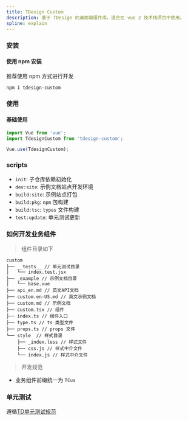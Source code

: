 ```yaml
---
title: TDesign Custom
description: 基于 TDesign 的桌面端组件库，适合在 vue 2 技术栈项目中使用。
spline: explain
---
```

### 安装

#### 使用 npm 安装

推荐使用 npm 方式进行开发

```shell
npm i tdesign-custom
```

### 使用

#### 基础使用

```js
import Vue from 'vue';
import TdesignCustom from 'tdesign-custom';

Vue.use(TdesignCustom);
```

### scripts

- `init`: 子仓库依赖初始化
- `dev:site`: 示例文档站点开发环境
- `build:site`: 示例站点打包
- `build:pkg`: `npm` 包构建
- `build:tsc`: `types` 文件构建
- `test:update`: 单元测试更新

### 如何开发业务组件

> 组件目录如下

```text
custom
├── __tests__ // 单元测试目录
│   └── index.test.jsx
├── _example // 示例文档目录
│   └── base.vue
├── api_en.md // 英文API文档
├── custom.en-US.md // 英文示例文档
├── custom.md // 示例文档
├── custom.tsx // 组件
├── index.ts // 组件入口
├── type.ts // ts 类型文件
├── props.ts // props 文件
└── style  // 样式目录
    ├── _index.less // 样式文件
    ├── css.js // 样式中介文件
    └── index.js // 样式中介文件
```

> 开发规范

- 业务组件前缀统一为 `TCus`

### 单元测试

遵循[TD单元测试规范](https://github.com/Tencent/tdesign-vue-next/wiki/TDesign-%E5%8D%95%E5%85%83%E6%B5%8B%E8%AF%95%E8%A7%84%E8%8C%83)